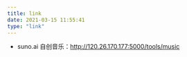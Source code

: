 ```yaml
---
title: link
date: 2021-03-15 11:55:41
type: "link"
---
```


- suno.ai 自创音乐：http://120.26.170.177:5000/tools/music
